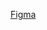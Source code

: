 
[Figma](https://www.figma.com/design/z6FM2SCtC8NH8NM63dgTAS/Data-Report-App?node-id=0-1&m=dev&t=Fsxuf3mEwc9i278S-1)